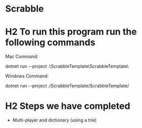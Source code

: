 # Scrabble
# H2 To run this program run the following commands

Mac Command:

   dotnet run --project .\ScrabbleTemplate\ScrabbleTemplate\

Windows Command:

   dotnet run --project ./ScrabbleTemplate/ScrabbleTemplate/

# H2 Steps we have completed
- Multi-player and dictionary (using a trie)

